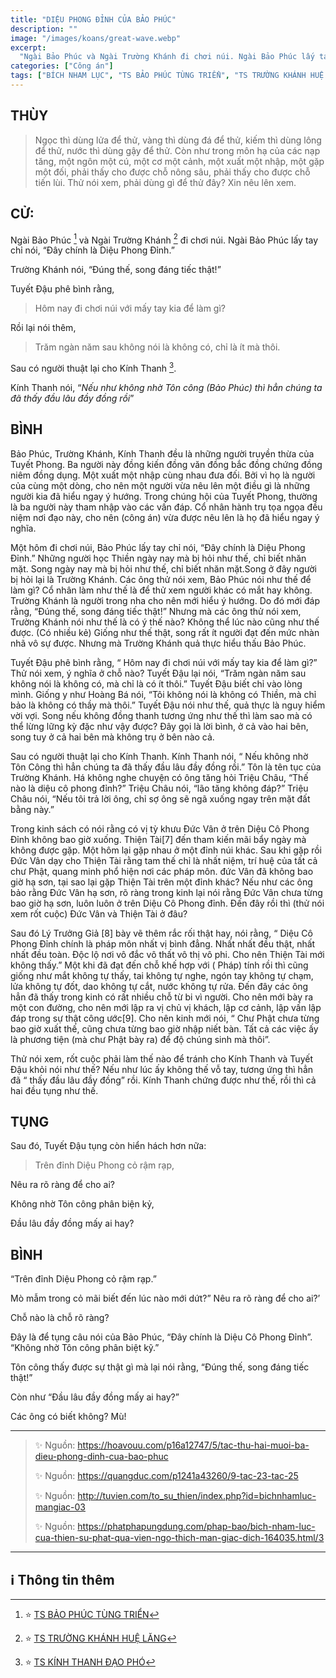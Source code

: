 ```yaml
---
title: "DIỆU PHONG ĐỈNH CỦA BẢO PHÚC"
description: ""
image: "/images/koans/great-wave.webp"
excerpt: 
  "Ngài Bảo Phúc và Ngài Trường Khánh đi chơi núi. Ngài Bảo Phúc lấy tay chỉ nói, 'Đây chính là Diệu Phong Đỉnh'"
categories: ["Công án"]
tags: ["BÍCH NHAM LỤC", "TS BẢO PHÚC TÙNG TRIỂN", "TS TRƯỜNG KHÁNH HUỆ LĂNG"]
---
```


## THÙY

> Ngọc thì dùng lửa để thử, vàng thì dùng đá để thử, kiếm thì dùng lông để thử, nước thì dùng gậy để thử. 
> Còn như trong môn hạ của các nạp tăng, một ngôn một cú, một cơ một cảnh, một xuất một nhập, một gặp một đối, phải thấy cho được chỗ nông sâu, phải thấy cho được chỗ tiến lùi. 
> Thử nói xem, phải dùng gì để thử đây? Xin nêu lên xem.

## CỬ:

Ngài Bảo Phúc [^1] và Ngài Trường Khánh [^2] đi chơi núi. Ngài Bảo Phúc lấy tay chỉ nói, “Đây chính là Diệu Phong Đỉnh.” 

Trường Khánh nói, “Đúng thế, song đáng tiếc thật!” 

Tuyết Đậu phê bình rằng, 

> Hôm nay đi chơi núi với mấy tay kia để làm gì? 

Rồi lại nói thêm, 

> Trăm ngàn năm sau không nói là không có, chỉ là ít mà thôi.

Sau có người thuật lại cho Kính Thanh [^3]. 

Kính Thanh nói, “*Nếu như không nhờ Tôn công (Bảo Phúc) thì hẳn chúng ta đã thấy đầu lâu đầy đồng rồi*”

## BÌNH

Bảo Phúc, Trường Khánh, Kính Thanh đều là những người truyền thừa của Tuyết Phong. Ba người này đồng kiến đồng văn đồng bắc đồng chứng đồng niêm đồng dụng. Một xuất một nhập cùng nhau đưa đối. Bởi vì họ là người của cùng một dòng, cho nên một người vừa nêu lên một điều gì là những người kia đã hiểu ngay ý hướng. Trong chúng hội của Tuyết Phong, thường là ba người này tham nhập vào các vấn đáp. Cổ nhân hành trụ tọa ngọa đều niệm nơi đạo này, cho nên (công án) vừa được nêu lên là họ đã hiểu ngay ý nghĩa.

Một hôm đi chơi núi, Bảo Phúc lấy tay chỉ nói, “Đây chính là Diệu Phong Đỉnh.” Những người học Thiền ngày nay mà bị hỏi như thế, chỉ biết nhăn mặt. Song ngày nay mà bị hỏi như thế, chỉ biết nhăn mặt.Song ở đây người bị hỏi lại là Trường Khánh. Các ông thử nói xem, Bảo Phúc nói như thế để làm gì? Cổ nhân làm như thế là để thử xem người khác có mắt hay không. Trường Khánh là người trong nha cho nên mới hiểu ý hướng. Do đó mới đáp rằng, “Đúng thế, song đáng tiếc thật!” Nhưng mà các ông thử nói xem, Trường Khánh nói như thế là có ý thế nào? Không thể lúc nào cũng như thế được. (Có nhiều kẻ) Giống như thế thật, song rất ít người đạt đến mức nhàn nhã vô sự được. Nhưng mà Trường Khánh quả thực hiểu thấu Bảo Phúc.

Tuyết Đậu phê bình rằng, “ Hôm nay đi chơi núi với mấy tay kia để làm gì?” Thử nói xem, ý nghĩa ở chỗ nào? Tuyết Đậu lại nói, “Trăm ngàn năm sau không nói là không có, mà chỉ là có ít thôi.” Tuyết Đậu biết chỉ vào lòng mình. Giống y như Hoàng Bá nói, “Tôi không nói là không có Thiền, mà chỉ bảo là không có thầy mà thôi.” Tuyết Đậu nói như thế, quả thực là nguy hiểm vời vợi. Song nếu không đồng thanh tương ứng như thế thì làm sao mà có thể lừng lững kỳ đặc như vậy được? Đây gọi là lời bình, ở cả vào hai bên, song tuy ở cả hai bên mà không trụ ở bên nào cả.

Sau có người thuật lại cho Kính Thanh. Kính Thanh nói, “ Nếu không nhờ Tôn Công thì hẳn chúng ta đã thấy đầu lâu đầy đồng rồi.” Tôn là tên tục của Trường Khánh. Há không nghe chuyện có ông tăng hỏi Triệu Châu, “Thế nào là diệu cô phong đỉnh?” Triệu Châu nói, “lão tăng không đáp?” Triệu Châu nói, “Nếu tôi trả lời ông, chỉ sợ ông sẽ ngã xuống ngay trên mặt đất bằng này.”

Trong kinh sách có nói rằng có vị tỳ khưu Đức Vân ở trên Diệu Cô Phong Đỉnh không bao giờ xuống. Thiện Tài[7] đến tham kiến mãi bẩy ngày mà không được gặp. Một hôm lại gặp nhau ở một đỉnh núi khác. Sau khi gặp rồi Đức Vân dạy cho Thiện Tài rằng tam thế chỉ là nhất niệm, trí huệ của tất cả chư Phật, quang minh phổ hiện nơi các pháp môn. đức Vân đã không bao giờ hạ sơn, tại sao lại gặp Thiện Tài trên một đỉnh khác? Nếu như các ông bảo rằng Đức Vân hạ sơn, rõ ràng trong kinh lại nói rằng Đức Vân chưa từng bao giờ hạ sơn, luôn luôn ở trên Diệu Cô Phong đỉnh. Đến đây rồi thì (thử nói xem rốt cuộc) Đức Vân và Thiện Tài ở đâu?

Sau đó Lý Trưởng Giả [8] bày vẽ thêm rắc rối thật hay, nói rằng, “ Diệu Cô Phong Đỉnh chính là pháp môn nhất vị bình đẳng. Nhất nhất đều thật, nhất nhất đều toàn. Độc lộ nơi vô đắc vô thất vô thị vô phi. Cho nên Thiện Tài mới không thấy.” Một khi đã đạt đến chỗ khế hợp với ( Pháp) tính rồi thì cũng giống như mắt không tự thấy, tai không tự nghe, ngón tay không tự chạm, lửa không tự đốt, dao không tự cắt, nước không tự rửa. Đến đây các ông hẳn đã thấy trong kinh có rất nhiều chỗ từ bi vì người. Cho nên mới bày ra một con đường, cho nên mới lập ra vị chủ vị khách, lập cơ cảnh, lập vấn lập đáp trong sự thật công ước[9]. Cho nên kinh mới nói, “ Chư Phật chưa từng bao giờ xuất thế, cũng chưa từng bao giờ nhập niết bàn. Tất cả các việc ấy là phương tiện (mà chư Phật bày ra) để độ chúng sinh mà thôi”.

Thử nói xem, rốt cuộc phải làm thế nào để tránh cho Kính Thanh và Tuyết Đậu khỏi nói như thế? Nếu như lúc ấy không thế vỗ tay, tương ứng thì hẳn đã “ thấy đầu lâu đầy đồng” rồi. Kính Thanh chứng được như thế, rồi thì cả hai đều tụng như thế.

## TỤNG

Sau đó, Tuyết Đậu tụng còn hiển hách hơn nữa:

> Trên đỉnh Diệu Phong cỏ rậm rạp,

Nêu ra rõ ràng để cho ai?

Không nhờ Tôn công phân biện kỷ,

Đầu lâu đầy đồng mấy ai hay?

## BÌNH

“Trên đỉnh Diệu Phong cỏ rậm rạp.” 

Mò mẫm trong cỏ mãi biết đến lúc nào mới dứt?” Nêu ra rõ ràng để cho ai?’ 

Chỗ nào là chỗ rõ ràng? 

Đây là để tụng câu nói của Bảo Phúc, “Đây chính là Diệu Cô Phong Đỉnh”. “Không nhờ Tôn công phân biệt kỹ.” 

Tôn công thấy được sự thật gì mà lại nói rằng, “Đúng thế, song đáng tiếc thật!” 

Còn như “Đầu lâu đầy đồng mấy ai hay?” 

Các ông có biết không? Mù!

<hr class="blog-rule" />

> ✨ Nguồn:  https://hoavouu.com/p16a12747/5/tac-thu-hai-muoi-ba-dieu-phong-dinh-cua-bao-phuc
>
> ✨ Nguồn:  https://quangduc.com/p1241a43260/9-tac-23-tac-25
>
> ✨ Nguồn:  http://tuvien.com/to_su_thien/index.php?id=bichnhamluc-mangiac-03
>
> ✨ Nguồn:  https://phatphapungdung.com/phap-bao/bich-nham-luc-cua-thien-su-phat-qua-vien-ngo-thich-man-giac-dich-164035.html/3

<hr class="blog-rule" />

## ℹ️ Thông tin thêm

[^1]: ⭐️ <a href="https://blog.phapthihoi.org/gt-member/ts-bao-phuc-tung-trien/" target="_blank">TS BẢO PHÚC TÙNG TRIỂN</a>

[^2]: ⭐️ <a href="https://blog.phapthihoi.org/gt-member/ts-truong-khanh-hue-lang/" target="_blank">TS TRƯỜNG KHÁNH HUỆ LĂNG</a>

[^3]: ⭐️ <a href="https://blog.phapthihoi.org/gt-member/ts-kinh-thanh-dao-pho/" target="_blank">TS KÍNH THANH ĐẠO PHÓ</a>


